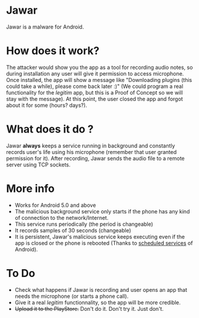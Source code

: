 # Jawar

Jawar is a malware for Android.

# How does it work?

The attacker would show you the app as a tool for recording audio notes, so during installation any user will give it permission to access microphone. Once installed, the app will show a message like "Downloading plugins (this could take a while), please come back later :)" (We could program a real functionality for the *legitim* app, but this is a Proof of Concept so we will stay with the message). At this point, the user closed the app and forgot about it for some (hours? days?).

# What does it do ?

Jawar **always** keeps a service running in background and constantly records user's life using his microphone (remember that user granted permission for it).
After recording, Jawar sends the audio file to a remote server using TCP sockets. 

# More info

- Works for Android 5.0 and above
- The malicious background service only starts if the phone has any kind of connection to the network/Internet.
- This service runs periodically (the period is changeable)
- It records samples of 30 seconds (changeable)
- It is persistent, Jawar's malicious service keeps executing even if the app is closed or the phone is rebooted (Thanks to [scheduled services](https://developer.android.com/guide/components/services.html) of Android).  

# To Do

- Check what happens if Jawar is recording and user opens an app that needs the microphone (or starts a phone call).
- Give it a real *legitim* functionnality, so the app will be more credible.
- ~~Upload it to the PlayStore.~~ Don't do it. Don't try it. Just don't.
